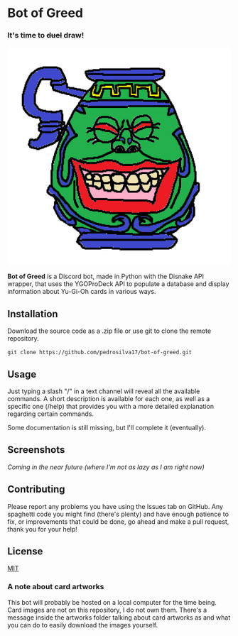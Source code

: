 # Bot of Greed
### It's time to ~~duel~~ draw!

![The bot's profile picture: A poorly drawn Pot of Greed.](profile.png)

**Bot of Greed** is a Discord bot, made in Python with the Disnake API wrapper, that uses the YGOProDeck API to populate a database and display information about Yu-Gi-Oh cards in various ways.

## Installation

Download the source code as a .zip file or use git to clone the remote repository.

```
git clone https://github.com/pedrosilva17/bot-of-greed.git
```

## Usage

Just typing a slash "/" in a text channel will reveal all the available commands. A short description is available for each one, as well as a specific one (/help) that provides you with a more detailed explanation regarding certain commands.

Some documentation is still missing, but I'll complete it (eventually).

## Screenshots
*Coming in the near future (where I'm not as lazy as I am right now)*


## Contributing
Please report any problems you have using the Issues tab on GitHub. Any spaghetti code you might find (there's plenty) and have enough patience to fix, or improvements that could be done, go ahead and make a pull request, thank you for your help!
## License
[MIT](https://choosealicense.com/licenses/mit/)

### A note about card artworks
This bot will probably be hosted on a local computer for the time being. Card images are not on this repository, I do not own them. There's a message inside the artworks folder talking about card artworks as and what you can do to easily download the images yourself.

